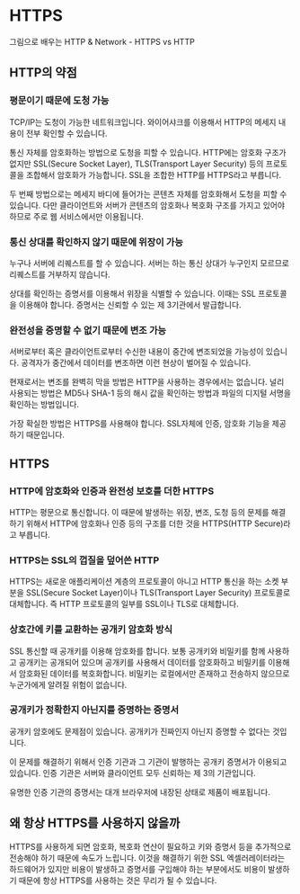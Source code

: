 
# HTTPS

그림으로 배우는 HTTP & Network - HTTPS vs HTTP

## HTTP의 약점

### 평문이기 때문에 도청 가능

TCP/IP는 도청이 가능한 네트워크입니다. 와이어샤크를 이용해서 HTTP의 메세지 내용이 전부 확인할 수 있습니다.

통신 자체를 암호화하는 방법으로 도청을 피할 수 있습니다. HTTP에는 암호화 구조가 없지만 SSL(Secure Socket Layer), TLS(Transport Layer Security) 등의 프로토콜을 조합해서 암호화가 가능합니다. SSL을 조합한 HTTP를 HTTPS라고 부릅니다.

두 번째 방법으로는 메세지 바디에 들어가는 콘텐츠 자체를 암호화해서 도청을 피할 수 있습니다. 다만 클라이언트와 서버가 콘텐츠의 암호화나 복호화 구조를 가지고 있어야 하므로 주로 웹 서비스에서만 이용됩니다.

### 통신 상대를 확인하지 않기 때문에 위장이 가능

누구나 서버에 리퀘스트를 할 수 있습니다. 서버는 하는 통신 상대가 누구인지 모르므로 리퀘스트를 거부하지 않습니다.

상대를 확인하는 증명서를 이용해서 위장을 식별할 수 있습니다. 이때는 SSL 프로토콜을 이용해야 합니다. 증명서는 신뢰할 수 있는 제 3기관에서 발급합니다.

### 완전성을 증명할 수 없기 때문에 변조 가능

서버로부터 혹은 클라이언트로부터 수신한 내용이 중간에 변조되었을 가능성이 있습니다. 공격자가 중간에서 데이터를 변조하면 이런 현상이 벌어질 수 있습니다.

현재로서는 변조를 완벽히 막을 방법은 HTTP을 사용하는 경우에서는 없습니다. 널리 사용되는 방법은 MD5나 SHA-1 등의 해시 값을 확인하는 방법과 파일의 디지털 서명을 확인하는 방법입니다.

가장 확실한 방법은 HTTPS를 사용해야 합니다. SSL자체에 인증, 암호화 기능을 제공하기 때문입니다.

## HTTPS

### HTTP에 암호화와 인증과 완전성 보호를 더한 HTTPS

HTTP는 평문으로 통신합니다. 이 때문에 발생하는 위장, 변조, 도청 등의 문제를 해결하기 위해서 HTTP에 암호화나 인증 등의 구조를 더한 것을 HTTPS(HTTP Secure)라고 부릅니다.

### HTTPS는 SSL의 껍질을 덮어쓴 HTTP

HTTPS는 새로운 애플리케이션 계층의 프로토콜이 아니고 HTTP 통신을 하는 소켓 부분을 SSL(Secure Socket Layer)이나 TLS(Transport Layer Security) 프로토콜로 대체합니다. 즉 HTTP 프로토콜의 일부를 SSL이나 TLS로 대체합니다.

### 상호간에 키를 교환하는 공개키 암호화 방식

SSL 통신할 때 공개키를 이용해 암호화를 합니다. 보통 공개키와 비밀키를 함께 사용하고 공개키는 공개되어 있으며 공개키를 사용해서 데이터를 암호화하고 비밀키를 이용해서 암호화된 데이터를 복호화합니다. 비밀키는 로컬에서만 존재하고 전송하지 않으므로 누군가에게 알려질 위험이 없습니다.

### 공개키가 정확한지 아닌지를 증명하는 증명서

공개키 암호에도 문제점이 있습니다. 공개키가 진짜인지 아닌지 증명할 수 없다는 것입니다.

이 문제를 해결하기 위해서 인증 기관과 그 기관이 발행하는 공개키 증명서가 이용되고 있습니다. 인증 기관은 서버와 클라이언트 모두 신뢰하는 제 3의 기관입니다.

유명한 인증 기관의 증명서는 대개 브라우저에 내장된 상태로 제품이 배포됩니다.

## 왜 항상 HTTPS를 사용하지 않을까

HTTPS를 사용하게 되면 암호화, 복호화 연산이 필요하고 키와 증명서 등을 추가적으로 전송해야 하기 때문에 속도가 느립니다. 이것을 해결하기 위한 SSL 엑셀러레이터라는 하드웨어가 있지만 비용이 발생하고 증명서를 구입해야 하는 부분에서도 비용이 발생하기 때문에 항상 HTTPS를 사용하는 것은 무리가 될 수 있습니다.
